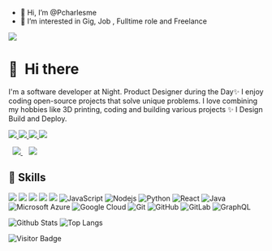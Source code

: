 - 👋 Hi, I’m @Pcharlesme
- 👀 I’m interested in Gig, Job , Fulltime role and Freelance 

<!---
Pcharlesme/Pcharlesme is a ✨ special ✨ repository because its `README.md` (this file) appears on your GitHub profile.
You can click the Preview link to take a look at your changes.
--->
![](https://komarev.com/ghpvc/?username=Pcharlesme)


# 👋 &nbsp;Hi there

I'm a software developer at Night. Product Designer during the Day✨ I enjoy coding open-source projects that solve unique problems. I love combining my hobbies like 3D printing, coding and building various projects ✨ I Design Build and Deploy.


<a href="https://api.whatsapp.com/send?phone=2348108244286&text=Hello%20Pcharles,%20I%20got%20your%20contact%20from%20your%20Github%20profile" alt="Connect on Whatsapp"> 
    <img src="https://img.shields.io/badge/WHATSAPP-%2325D366.svg?&style=for-the-badge&logo=whatsapp&logoColor=white" /> 
</a>

<a href="https://www.twitter.com/@EmmanuelPcharl1" alt="Follow Me on Twitter"> 
    <img src="https://img.shields.io/badge/twitter-%231DA1F2.svg?&style=for-the-badge&logo=twitter&logoColor=white" />
</a>

<a href="https://www.linkedin.com/in/emmanuelpcharles/" alt="Follow Me on Twitter"> 
    <img src="https://img.shields.io/badge/Link-%231DA1F2.svg?&style=for-the-badge&logo=Limked&logoColor=white" />
</a>

<a href="https://www.instagram.com/pcharles_01" alt="Follow Me on Instagram"> 
    <img src="https://img.shields.io/badge/instagram-%23D14831.svg?&style=for-the-badge&logo=instagram&logoColor=white" />    
</a>

</a>&nbsp;
<a href="mailto: opeyemicharlese@gmail.com">
  <img src="https://img.shields.io/badge/email me-%23D14836.svg?&style=for-the-badge&logo=gmail&logoColor=white" />
</a>&nbsp;&nbsp;
<a href="https://www.linkedin.com/in/emmanuelpcharles" alt="messsage on linkedln"> 
    <img src="https://img.shields.io/badge/linkedln-%231DA1F2.svg?&style=for-the-badge&logo=telegram&logoColor=blue" />
</a>                                                                                                                    

## 🚀 Skills

<img src="https://img.shields.io/badge/javascript-%23F7DF1E.svg?&style=for-the-badge&logo=javascript&logoColor=white" /> <img src="https://img.shields.io/badge/kotlin-%FA26A0.svg?&style=for-the-badge&logo=kotlin&logoColor=white" /> <img src="https://img.shields.io/badge/flutter-%231DA1F2.svg?&style=for-the-badge&logo=flutter&logoColor=white" /> <img src="https://img.shields.io/badge/firebase-%231DA1F2.svg?&style=for-the-badge&logo=firebase&logoColor=yellow" />  <img src="https://img.shields.io/badge/figma-%23D14836.svg?&style=for-the-badge&logo=figma&logoColor=white" /> 
![JavaScript](https://img.shields.io/badge/-JavaScript-black?style=flat-square&logo=javascript)
![Nodejs](https://img.shields.io/badge/-Nodejs-black?style=flat-square&logo=Node.js)
![Python](https://img.shields.io/badge/-Python-black?style=flat-square&logo=Python)
![React](https://img.shields.io/badge/-React-black?style=flat-square&logo=react)
![Java](https://img.shields.io/badge/-java-E34A86?style=flat-square&logo=java)
![Microsoft Azure](https://img.shields.io/badge/Microsoft%20Azure-232F7E?style=flat-square&logo=microsoft-azure)
![Google Cloud](https://img.shields.io/badge/Google%20Cloud-black?style=flat-square&logo=google-cloud)
![Git](https://img.shields.io/badge/-Git-black?style=flat-square&logo=git)
![GitHub](https://img.shields.io/badge/-GitHub-181717?style=flat-square&logo=github)
![GitLab](https://img.shields.io/badge/-GitLab-FCA121?style=flat-square&logo=gitlab)
![GraphQL](https://img.shields.io/badge/-GraphQL-E10098?style=flat-square&logo=graphql)
<br>

![Github Stats](https://github-readme-stats.vercel.app/api?username=pcharlesme&count_private=true&show_icons=true&include_all_commits=true)
![Top Langs](https://github-readme-stats.vercel.app/api/top-langs/?username=pcharlesme&hide=TeX&layout=compact)

![Visitor Badge](https://visitor-badge.laobi.icu/badge?page_id=pcharlesme.pcharlesme)

